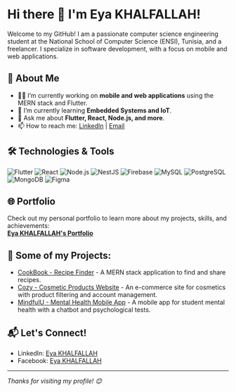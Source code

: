 # Hi there 👋 I'm Eya KHALFALLAH!

Welcome to my GitHub! I am a passionate computer science engineering student at the National School of Computer Science (ENSI), Tunisia, and a freelancer. I specialize in software development, with a focus on mobile and web applications.

## 🚀 About Me
- 👩‍💻 I’m currently working on **mobile and web applications** using the MERN stack and Flutter.
- 🌱 I’m currently learning **Embedded Systems and IoT**.
- 💬 Ask me about **Flutter, React, Node.js, and more**.
- 📫 How to reach me: [LinkedIn](https://www.linkedin.com/in/eya-khalfallah/) | [Email](mailto:eya.khalfallah@ensi-uma.tn)

## 🛠️ Technologies & Tools
![Flutter](https://img.shields.io/badge/Flutter-%230256A7?style=flat&logo=flutter&logoColor=white)
![React](https://img.shields.io/badge/React-%2320232a?style=flat&logo=react&logoColor=%2361DAFB)
![Node.js](https://img.shields.io/badge/Node.js-339933?style=flat&logo=node.js&logoColor=white)
![NestJS](https://img.shields.io/badge/NestJS-%23000?style=flat&logo=nestjs&logoColor=E0234E)
![Firebase](https://img.shields.io/badge/Firebase-%23039BE5?style=flat&logo=firebase&logoColor=white)
![MySQL](https://img.shields.io/badge/MySQL-%2300f?style=flat&logo=mysql&logoColor=white)
![PostgreSQL](https://img.shields.io/badge/PostgreSQL-%2300f?style=flat&logo=postgresql&logoColor=white)
![MongoDB](https://img.shields.io/badge/MongoDB-%2300f?style=flat&logo=mongodb&logoColor=white)
![Figma](https://img.shields.io/badge/Figma-%2300f?style=flat&logo=figma&logoColor=white)

## 🌐 Portfolio
Check out my personal portfolio to learn more about my projects, skills, and achievements:  
[**Eya KHALFALLAH's Portfolio**](https://eya-khalfallah.vercel.app/)

## 👯 Some of my Projects:
- [CookBook - Recipe Finder](https://github.com/Eya-khalfallah/CookBook) - A MERN stack application to find and share recipes.
- [Cozy - Cosmetic Products Website](https://github.com/Eya-khalfallah/Cozy) - An e-commerce site for cosmetics with product filtering and account management.
- [MindfulU - Mental Health Mobile App](https://github.com/Eya-khalfallah/MindfulU) - A mobile app for student mental health with a chatbot and psychological tests.

## 📬 Let's Connect!
- LinkedIn: [Eya KHALFALLAH](https://www.linkedin.com/in/eya-khalfallah/)
- Facebook: [Eya KHALFALLAH](https://www.facebook.com/eya.khalfallah23/)

---

*Thanks for visiting my profile! 😊*
